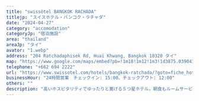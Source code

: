 ```yaml
---
title: "swissôtel BANGKOK RACHADA"
titlejp: "スイスホテル・バンコク・ラチャダ"
date: "2024-04-27"
category: "accomodation"
categoryJp: "宿泊施設"
area: "thailand"
areaJp: "タイ"
avator: "1.webp"
address: "204 Ratchadaphisek Rd, Huai Khwang, Bangkok 10320 タイ"
map: "https://www.google.com/maps/embed?pb=!1m18!1m12!1m3!1d3875.0390430345933!2d100.57162844066742!3d13.776519096774154!2m3!1f0!2f0!3f0!3m2!1i1024!2i768!4f13.1!3m3!1m2!1s0x30e29dd360c11a81%3A0x5269a7c68ceb0a0d!2z44K544Kk44K544Ob44OG44OrIOODkOODs-OCs-OCryDjg6njg4Hjg6Pjg4A!5e0!3m2!1sja!2sjp!4v1715320801003!5m2!1sja!2sjp"
telephone: "+662 694 2222"
url: "https://www.swissotel.com/hotels/bangkok-ratchada/?goto=fiche_hotel&code_hotel=A5B6&merchantid=seo-maps-TH-A5B6&sourceid=aw-cen&utm_medium=seo+maps&utm_source=google+Maps&utm_campaign=seo+maps&y_source=1_MTIzNjEzNzEtNzE1LWxvY2F0aW9uLndlYnNpdGU="
businessHour: "24時間営業　チェックイン: 15:00、チェックアウト: 12:00"
others: ""
description: "高いホスピタリティでゆったりと寛げる５つ星ホテル。朝食もルームサービスもエグゼクティブラウンジも、ヴィーガンやベジタリアンのメニューが豊富。"
---
```

